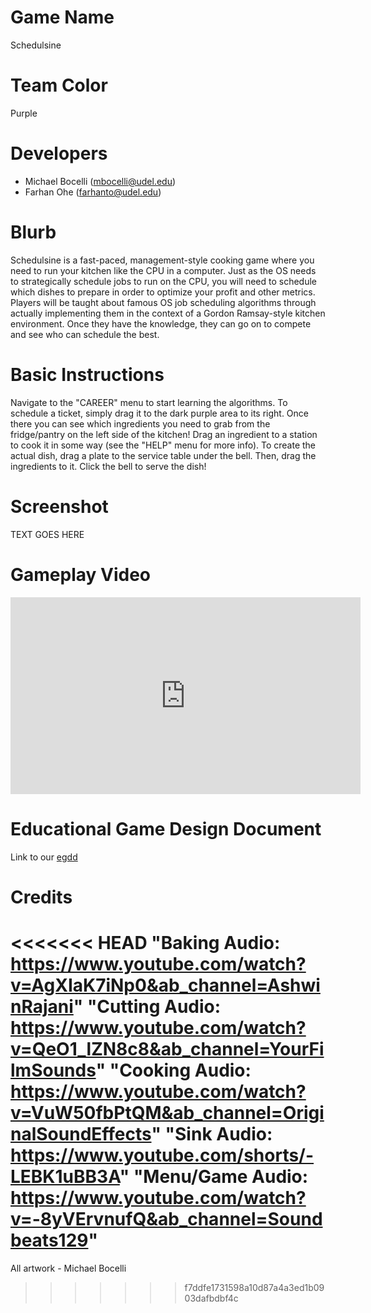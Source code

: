 # Game Name

Schedulsine

# Team Color

Purple

# Developers

-   Michael Bocelli (mbocelli@udel.edu)
-   Farhan Ohe (farhanto@udel.edu)

# Blurb

Schedulsine is a fast-paced, management-style cooking game where you need to run your kitchen like the CPU in a computer.
Just as the OS needs to strategically schedule jobs to run on the CPU, you will need to schedule which dishes to prepare in
order to optimize your profit and other metrics. Players will be taught about famous OS job scheduling algorithms through
actually implementing them in the context of a Gordon Ramsay-style kitchen environment. Once they have the knowledge, they 
can go on to compete and see who can schedule the best.

# Basic Instructions

Navigate to the "CAREER" menu to start learning the algorithms. To schedule a ticket, simply drag it to the dark purple area
to its right. Once there you can see which ingredients you need to grab from the fridge/pantry on the left side of the kitchen!
Drag an ingredient to a station to cook it in some way (see the "HELP" menu for more info). To create the actual dish, drag a 
plate to the service table under the bell. Then, drag the ingredients to it. Click the bell to serve the dish!

# Screenshot

TEXT GOES HERE

# Gameplay Video

<iframe width="560" height="315" src="https://www.youtube.com/embed/w465NExPCns?si=bNdEls5aextzbA4O" title="YouTube video player" frameborder="0" allow="accelerometer; clipboard-write; gyroscope; picture-in-picture; web-share" allowfullscreen></iframe>

# Educational Game Design Document

Link to our [egdd](docs/egdd.md)

# Credits

<<<<<<< HEAD
"Baking Audio: https://www.youtube.com/watch?v=AgXIaK7iNp0&ab_channel=AshwinRajani"
"Cutting Audio: https://www.youtube.com/watch?v=QeO1_lZN8c8&ab_channel=YourFilmSounds"
"Cooking Audio: https://www.youtube.com/watch?v=VuW50fbPtQM&ab_channel=OriginalSoundEffects"
"Sink Audio: https://www.youtube.com/shorts/-LEBK1uBB3A"
"Menu/Game Audio: https://www.youtube.com/watch?v=-8yVErvnufQ&ab_channel=Soundbeats129"
=======
All artwork - Michael Bocelli
>>>>>>> f7ddfe1731598a10d87a4a3ed1b0903dafbdbf4c

